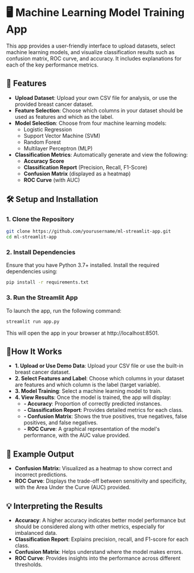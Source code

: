 # 🖥️ Machine Learning Model Training App

This app provides a user-friendly interface to upload datasets, select machine learning models, and visualize classification results such as confusion matrix, ROC curve, and accuracy. It includes explanations for each of the key performance metrics.

## 🚀 Features

- **Upload Dataset**: Upload your own CSV file for analysis, or use the provided breast cancer dataset.
- **Feature Selection**: Choose which columns in your dataset should be used as features and which as the label.
- **Model Selection**: Choose from four machine learning models:
  - Logistic Regression
  - Support Vector Machine (SVM)
  - Random Forest
  - Multilayer Perceptron (MLP)
- **Classification Metrics**: Automatically generate and view the following:
  - **Accuracy Score**
  - **Classification Report** (Precision, Recall, F1-Score)
  - **Confusion Matrix** (displayed as a heatmap)
  - **ROC Curve** (with AUC)

## 🛠️ Setup and Installation

### 1. Clone the Repository

```bash
git clone https://github.com/yourusername/ml-streamlit-app.git
cd ml-streamlit-app
```

### 2. Install Dependencies

Ensure that you have Python 3.7+ installed. Install the required dependencies using:

```bash
pip install -r requirements.txt
```

### 3. Run the Streamlit App
To launch the app, run the following command:

```bash
streamlit run app.py
```

This will open the app in your browser at http://localhost:8501.

## 📝How It Works
- **1. Upload or Use Demo Data**: Upload your CSV file or use the built-in breast cancer dataset.
- **2. Select Features and Label**: Choose which columns in your dataset are features and which column is the label (target variable).
- **3. Model Training**: Select a machine learning model to train.
- **4. View Results**: Once the model is trained, the app will display:
  - **- Accuracy**: Proportion of correctly predicted instances.
  - **- Classification Report**: Provides detailed metrics for each class.
  - **- Confusion Matrix**: Shows the true positives, true negatives, false positives, and false negatives.
  - **- ROC Curve**: A graphical representation of the model's performance, with the AUC value provided.

## 🎉 Example Output
- **Confusion Matrix:** Visualized as a heatmap to show correct and incorrect predictions.
- **ROC Curve**: Displays the trade-off between sensitivity and specificity, with the Area Under the Curve (AUC) provided.

## 💡 Interpreting the Results
- **Accuracy**: A higher accuracy indicates better model performance but should be considered along with other metrics, especially for imbalanced data.
- **Classification Report**: Explains precision, recall, and F1-score for each class.
- **Confusion Matrix**: Helps understand where the model makes errors.
- **ROC Curve**: Provides insights into the performance across different thresholds.



